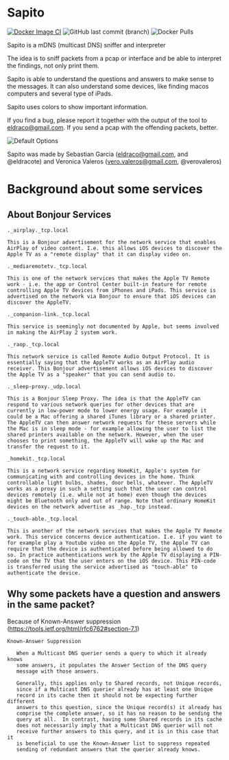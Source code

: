 # Sapito 
[![Docker Image CI](https://github.com/eldraco/Sapito/actions/workflows/docker-image.yml/badge.svg)](https://github.com/eldraco/Sapito/actions/workflows/docker-image.yml)
![GitHub last commit (branch)](https://img.shields.io/github/last-commit/eldraco/Sapito/master)
![Docker Pulls](https://img.shields.io/docker/pulls/stratosphereips/sapito?color=green)


Sapito is a mDNS (multicast DNS) sniffer and interpreter

The idea is to sniff packets from a pcap or interface and be able to interpret the findings, not only print them.

Sapito is able to understand the questions and answers to make sense to the messages. 
It can also understand some devices, like finding macos computers and several type of iPads.

Sapito uses colors to show important information.


If you find a bug, please report it together with the output of the tool to eldraco@gmail.com. If you send a pcap with the 
offending packets, better.

![Default Options](https://github.com/eldraco/Sapito/blob/master/media/sapito-gif.gif?raw=true)

Sapito was made by Sebastian Garcia (eldraco@gmail.com, and @eldracote) and Veronica Valeros (vero.valeros@gmail.com, @verovaleros)


# Background about some services
## About Bonjour Services

    ._airplay._tcp.local

    This is a Bonjour advertisement for the network service that enables AirPlay of video content. I.e. this allows iOS devices to discover the Apple TV as a "remote display" that it can display video on.

    ._mediaremotetv._tcp.local

    This is one of the network services that makes the Apple TV Remote work - i.e. the app or Control Center built-in feature for remote controlling Apple TV devices from iPhones and iPads. This service is advertised on the network via Bonjour to ensure that iOS devices can discover the AppleTV.

    ._companion-link._tcp.local

    This service is seemingly not documented by Apple, but seems involved in making the AirPlay 2 system work.

    ._raop._tcp.local

    This network service is called Remote Audio Output Protocol. It is essentially saying that the AppleTV works as an AirPlay audio receiver. This Bonjour advertisement allows iOS devices to discover the Apple TV as a "speaker" that you can send audio to.

    ._sleep-proxy._udp.local

    This is a Bonjour Sleep Proxy. The idea is that the AppleTV can respond to various network queries for other devices that are currently in low-power mode to lower energy usage. For example it could be a Mac offering a shared iTunes library or a shared printer. The AppleTV can then answer network requests for these servers while the Mac is in sleep mode - for example allowing the user to list the shared printers available on the network. However, when the user chooses to print something, the AppleTV will wake up the Mac and transfer the request to it.

    _homekit._tcp.local

    This is a network service regarding HomeKit, Apple's system for communicating with and controlling devices in the home. Think controllable light bulbs, shades, door bells, whatever. The AppleTV works as a proxy in such a setting such that the user can control devices remotely (i.e. while not at home) even though the devices might be Bluetooth only and out of range. Note that ordinary HomeKit devices on the network advertise as _hap._tcp instead.

    ._touch-able._tcp.local

    This is another of the network services that makes the Apple TV Remote work. This service concerns device authentication. I.e. if you want to for example play a Youtube video on the Apple TV, the Apple TV can require that the device is authenticated before being allowed to do so. In practice authentications work by the Apple TV displaying a PIN-code on the TV that the user enters on the iOS device. This PIN-code is transferred using the service advertised as "touch-able" to authenticate the device.


## Why some packets have a question and answers in the same packet?

Because of Known-Answer suppression (https://tools.ietf.org/html/rfc6762#section-7.1)

    Known-Answer Suppression

       When a Multicast DNS querier sends a query to which it already knows
       some answers, it populates the Answer Section of the DNS query
       message with those answers.

       Generally, this applies only to Shared records, not Unique records,
       since if a Multicast DNS querier already has at least one Unique
       record in its cache then it should not be expecting further different
       answers to this question, since the Unique record(s) it already has
       comprise the complete answer, so it has no reason to be sending the
       query at all.  In contrast, having some Shared records in its cache
       does not necessarily imply that a Multicast DNS querier will not 
       receive further answers to this query, and it is in this case that it
       is beneficial to use the Known-Answer list to suppress repeated
       sending of redundant answers that the querier already knows.
